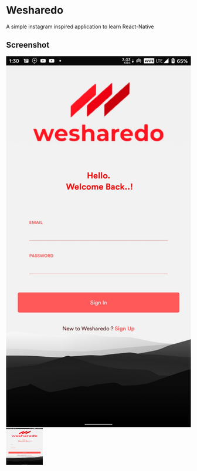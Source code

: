 # Wesharedo
 A simple instagram inspired application to learn React-Native
 
## Screenshot
![Screenshot](wesharedo.jpg)
<img src="wesharedo.jpg" width="100" height="100">
